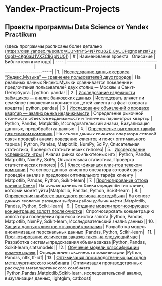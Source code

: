 # Yandex-Practicum-Projects
## Проекты программы Data Science от Yandex Practikum ## 
(здесь программы расписаны более детально  [https://disk.yandex.ru/edit/d/XC3NfmYS4N7Pq382E_CyCCPegnqahzm72s0qoIz-cKg6ajJ1VXZCRGpNUQ])
| # | Наименование проекта |        Описание       |Библиотеки и методы|
| ---- | ------------------------------------------------------------ | ------------------------------------------------------------ | ------------------------|
| 1. | [Исследование данных сервиса “Яндекс.Музыка” — сравнение пользователей двух городов](Проект_ЯП_обычные/Проект_ЯП_Яндекс_Музыка.ipynb) | На реальных данных Яндекс.Музыки сравнивается поведение и предпочтения пользователей двух столиц — Москвы и Санкт-Петербурга. | python, pandas|
| 2. | [Исследование надёжности заёмщиков — анализ банковских данных](Проект_ЯП_обычные/Проект_ЯП_Исследование_надежности_заемщиков.ipynb) | Исследовать влияет ли семейное положение и количество детей клиента на факт возврата кредита | python, pandas|
| 3. | [Исследование объявлений о продаже квартир — анализ рынка недвижимости](Проект_ЯП_обычные/Проект_ЯП_Исследование_объявлений_о_продаже_квартир.ipynb) | Определение рыночной стоимости объектов недвижимости и типичных параметров квартир | Python, Pandas, Matplotlib, Исследовательский анализ, Визуализация даннных, предобработка данных |
| 4. | [Определение выгодного тарифа для телеком компании](Проект_ЯП_обычные/Проект_ЯП_определение_перспективных_тарифов.ipynb) | На основе данных клиентов оператора сотовой связи проведён анализ поведение клиентов и поиск оптимального тарифа | Python, Pandas, Matplotlib, NumPy, SciPy, Описательная статистика, Проверка статистических гипотез|
| 5. | [Исследование успешности игры](Проект_ЯП_обычные/Проект_ЯП_Выявление_закономерностей_определяющих_успешность_игры.ipynb) | Анализ рынка компьютерных игр | Python, Pandas, Matplotlib, NumPy, SciPy, Описательная статистика, Проверка статистических гипотез|
| 6. | [Классификаиция клиентов телеком компании](Проект_ЯП_машинное_обучение/Проект_ЯП_МО_Рекомендация_тарифов.ipynb) | На основе данных клиентов оператора сотовой связи проведён анализ и предложен оптимального тарифа клиенту | Matplotlib, Pandas, Python, Scikit-learn|
| 7. | [Прогнозирование оттока клиента банка](Проект_ЯП_машинное_обучение/Проект_ЯП_МО_оттток_клиентов_банка.ipynb) | На основе данных из банка определён тип клиент, который может уйти |Matplotlib, Pandas, Python, Scikit-learn|
| 8. | [Определение наиболее выгодного региона нефтедобычи](Проект_ЯП_машинное_обучение/Проект_ЯП_МО_выбор_локации_для_скважины.ipynb) | На основе данных геологии разведки выбран район добычи нефти |Matplotlib, Pandas, Python, Scikit-learn|
| 9. | [Создание модели прогнозирующая концентрацию золота после очистки](Проект_ЯП_машинное_обучение/Проект_ЯП_МО_золото_получают_из_руды.ipynb) | Спрогнозировать концентрацию золота при проведении процесса очистки золота |Python, Pandas, Matplotlib, NumPy, Scikit-learn, Исследовательский анализ данных|
| 10. | [Защита данных клиентов страховой компании](Проект_ЯП_машинное_обучение/Проект_ЯП_МО_Защита_персональных_данных_клиентов.ipynb) | Разработка модели анонимизации персональных данных |Pandas, Python, Scikit-learn|
| 11. | [Прогнозирование количества заказов такси на следующий час](Проект_ЯП_машинное_обучение/Проект_ЯП_МО_Прогнозирование_заказов_такси.ipynb ) | Разработка системы предсказания объема заказа |Python, Pandas, Scikit-learn,statsmodels|
| 12. | [Обучение модели классификации комментариев](Проект_ЯП_машинное_обучение/Проект_ЯП_МО_Проект_для_«Викишоп».ipynb) | Определение токсичности комментарии |Python, Pandas, nltk, tf-idf|
| 13. | [Оптимизация производственных расходов металлургического комбината](Проект_ЯП_МО_Оптимизация_производственных_расходов_металлургического_комбината.ipynb) | Оптимизация производственных расходов металлургического комбината |Python,Pandas,Matplotlib,Scikit-learn, исследовательский анализ, визуализация данных, lightgbm, catboost|

